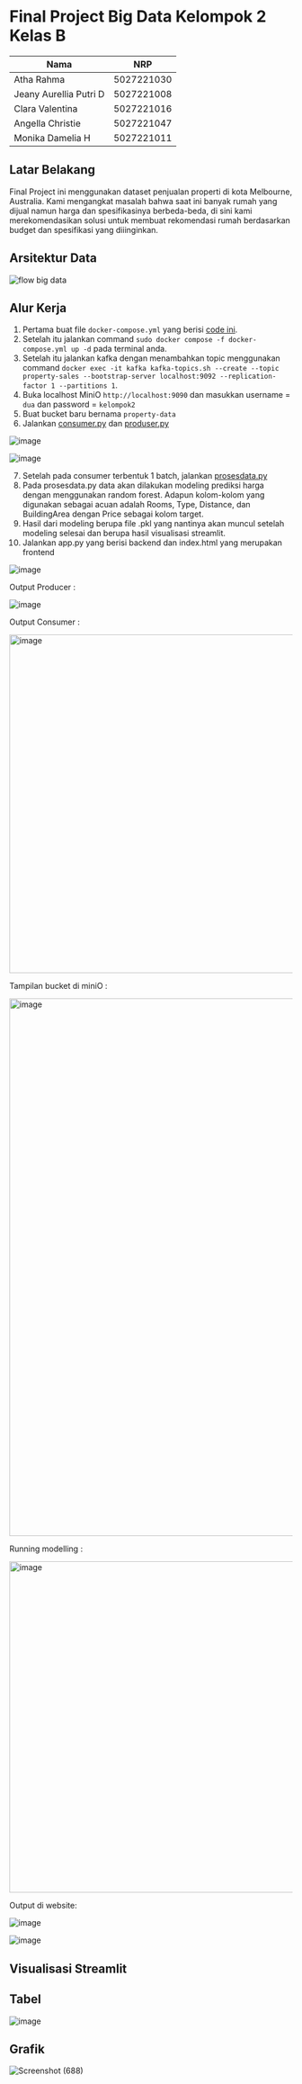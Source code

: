 # Final Project Big Data Kelompok 2 Kelas B

| Nama                     | NRP        |
|--------------------------|------------|
| Atha Rahma               | 5027221030 |
| Jeany Aurellia Putri D   | 5027221008 |
| Clara Valentina          | 5027221016 |
| Angella Christie         | 5027221047 |
| Monika Damelia H         | 5027221011 |

## Latar Belakang

Final Project ini menggunakan dataset penjualan properti di kota Melbourne, Australia. Kami mengangkat masalah bahwa saat ini banyak rumah yang dijual namun harga dan spesifikasinya berbeda-beda, di sini kami merekomendasikan solusi untuk membuat rekomendasi rumah berdasarkan budget dan spesifikasi yang diiinginkan.

## Arsitektur Data
![flow big data](https://github.com/user-attachments/assets/9900e79d-8671-4572-867b-871c1e3b3784)


## Alur Kerja
1. Pertama buat file ` docker-compose.yml ` yang berisi [code ini](kafka/docker-compose.yml).
2. Setelah itu jalankan command `sudo docker compose -f docker-compose.yml up -d` pada terminal anda.
3. Setelah itu jalankan kafka dengan menambahkan topic menggunakan command ```docker exec -it kafka kafka-topics.sh --create --topic property-sales --bootstrap-server localhost:9092 --replication-factor 1 --partitions 1```.
4. Buka localhost MiniO `http://localhost:9090` dan masukkan username = `dua` dan password = `kelompok2`
5. Buat bucket baru bernama `property-data`
6. Jalankan [consumer.py](kafka/consumer.py) dan [produser.py](kafka/producer.py)

![image](https://github.com/user-attachments/assets/e61f165e-294c-44db-9dd4-ae01173f5bfd)

![image](https://github.com/user-attachments/assets/64c86c89-3b96-4e8e-b005-e3ab7d5d4fec)
   
7. Setelah pada consumer terbentuk 1 batch, jalankan [prosesdata.py](data/prosesdata.py)
8. Pada prosesdata.py data akan dilakukan modeling prediksi harga dengan menggunakan random forest. Adapun kolom-kolom yang digunakan sebagai acuan adalah Rooms, Type, Distance, dan BuildingArea dengan Price sebagai kolom target.
9. Hasil dari modeling berupa file .pkl yang nantinya akan muncul setelah modeling selesai dan berupa hasil visualisasi streamlit.
10. Jalankan app.py yang berisi backend dan index.html yang merupakan frontend

![image](https://github.com/user-attachments/assets/290920fc-3526-470d-8881-6c6d29db6181)

Output Producer :

![image](https://github.com/user-attachments/assets/e2db866a-d2b1-4e55-84c8-7da3a61869d3)


Output Consumer :

<img width="602" alt="image" src="https://github.com/user-attachments/assets/752bc0f9-3fe0-4c37-bdb8-2556b69ee30f" />


Tampilan bucket di miniO :

<img width="956" alt="image" src="https://github.com/user-attachments/assets/841b7ed1-a5c4-41dc-98c2-4374584a892d" />

Running modelling :

<img width="589" alt="image" src="https://github.com/user-attachments/assets/62ac85b3-7af8-4317-8e55-407dc1e013ef" />

Output di website:

![image](https://github.com/user-attachments/assets/9ed9bb82-70f9-4209-8e72-8e02eb97ae15)

![image](https://github.com/user-attachments/assets/a0c872d2-278f-437e-868d-798f992ebabe)

## Visualisasi Streamlit

## Tabel

![image](https://github.com/user-attachments/assets/57d17cb3-4edb-499b-a311-78d8a68f2098)

## Grafik 

![Screenshot (688)](https://github.com/user-attachments/assets/052daa07-2176-4a20-befe-1a314de84805)











